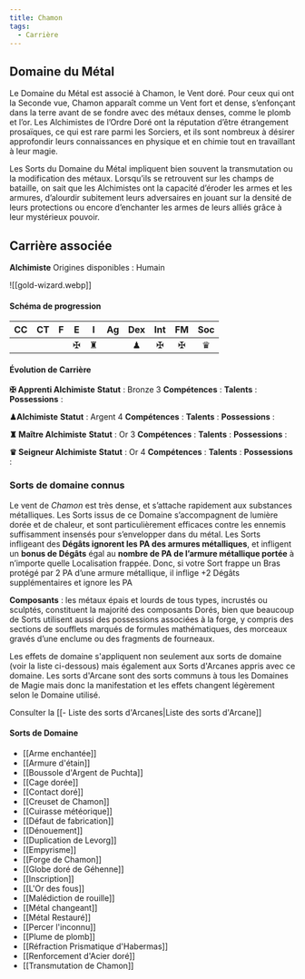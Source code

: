 ```yaml
---
title: Chamon
tags:
  - Carrière
---
```

## Domaine du Métal

Le Domaine du Métal est associé à Chamon, le Vent doré. Pour ceux qui ont la Seconde vue, Chamon apparaît comme un Vent fort et dense, s’enfonçant dans la terre avant de se fondre avec des métaux denses, comme le plomb et l’or. Les Alchimistes de l’Ordre Doré ont la réputation d’être étrangement prosaïques, ce qui est rare parmi les Sorciers, et ils sont nombreux à désirer approfondir leurs connaissances en physique et en chimie tout en travaillant à leur magie.

Les Sorts du Domaine du Métal impliquent bien souvent la transmutation ou la modification des métaux. Lorsqu’ils se retrouvent sur les champs de bataille, on sait que les Alchimistes ont la capacité d’éroder les armes et les armures, d’alourdir subitement leurs adversaires en jouant sur la densité de leurs protections ou encore d’enchanter les armes de leurs alliés grâce à leur mystérieux pouvoir.

## Carrière associée

**Alchimiste**
Origines disponibles : Humain

![[gold-wizard.webp]]


#### Schéma de progression

| **CC** | **CT** | **F** | **E** | **I** | **Ag** | **Dex** | **Int** | **FM** | **Soc** |
| :----: | :----: | :---: | :---: | :---: | :----: | :-----: | :-----: | :----: | :-----: |
|        |        |       |   ✠   |   ♜   |        |    ♟    |    ✠    |   ✠    |    ♛    |
#### Évolution de Carrière

**✠ Apprenti Alchimiste**
**Statut** : Bronze 3
**Compétences** :
**Talents** :
**Possessions** :

**♟Alchimiste**
**Statut** : Argent 4
**Compétences** :
**Talents** :
**Possessions** :

**♜ Maître Alchimiste**
**Statut** : Or 3
**Compétences** :
**Talents** :
**Possessions** :

**♛ Seigneur Alchimiste**
**Statut** : Or 4
**Compétences** :
**Talents** :
**Possessions** :

### Sorts de domaine connus

Le vent de *Chamon* est très dense, et s’attache rapidement aux substances métalliques. Les Sorts issus de ce Domaine s’accompagnent de lumière dorée et de chaleur, et sont particulièrement efficaces contre les ennemis suffisamment insensés pour s’envelopper dans du métal. Les Sorts infligeant des **Dégâts ignorent les PA des armures métalliques**, et infligent un **bonus de Dégâts** égal au **nombre de PA de l’armure métallique portée** à n’importe quelle Localisation frappée. Donc, si votre Sort frappe un Bras protégé par 2 PA d’une armure métallique, il inflige +2 Dégâts supplémentaires et ignore les PA

**Composants** : les métaux épais et lourds de tous types, incrustés ou sculptés, constituent la majorité des composants Dorés, bien que beaucoup de Sorts utilisent aussi des possessions associées à la forge, y compris des sections de soufflets marqués de formules mathématiques, des morceaux gravés d’une enclume ou des fragments de fourneaux.

Les effets de domaine s'appliquent non seulement aux sorts de domaine (voir la liste ci-dessous) mais également aux Sorts d'Arcanes appris avec ce domaine. Les sorts d'Arcane sont des sorts communs à tous les Domaines de Magie mais donc la manifestation et les effets changent légèrement selon le Domaine utilisé.

Consulter la [[- Liste des sorts d'Arcanes|Liste des sorts d'Arcane]]

#### Sorts de Domaine

* [[Arme enchantée]]
* [[Armure d'étain]]
* [[Boussole d'Argent de Puchta]]
* [[Cage dorée]]
* [[Contact doré]]
* [[Creuset de Chamon]]
* [[Cuirasse météorique]]
* [[Défaut de fabrication]]
* [[Dénouement]]
* [[Duplication de Levorg]]
* [[Empyrisme]]
* [[Forge de Chamon]]
* [[Globe doré de Géhenne]]
* [[Inscription]]
* [[L'Or des fous]]
* [[Malédiction de rouille]]
* [[Métal changeant]]
* [[Métal Restauré]]
* [[Percer l'inconnu]]
* [[Plume de plomb]]
* [[Réfraction Prismatique d'Habermas]]
* [[Renforcement d'Acier doré]]
* [[Transmutation de Chamon]]